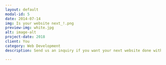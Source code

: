 ```yaml
---
layout: default
modal-id: 5
date: 2014-07-14
img: Is your website next_!.png
preview-img: white.jpg
alt: image-alt
project-date: 2018
client: You
category: Web Development
description: Send us an inquiry if you want your next website done with us, CDA.

---
```

